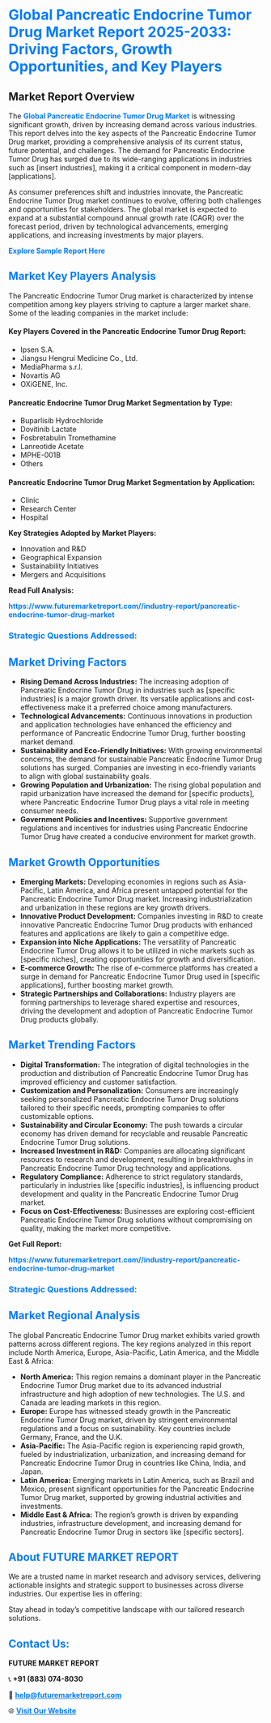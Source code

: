 <h1 style="color: #007BFF;">Global Pancreatic Endocrine Tumor Drug Market Report 2025-2033: Driving Factors, Growth Opportunities, and Key Players</h1>

<section id="overview">
<h2>Market Report Overview</h2>
<p>The <a href="https://www.futuremarketreport.com//industry-report/pancreatic-endocrine-tumor-drug-market" style="color: #007BFF; text-decoration: none;"><strong>Global Pancreatic Endocrine Tumor Drug Market</strong></a> is witnessing significant growth, driven by increasing demand across various industries. This report delves into the key aspects of the Pancreatic Endocrine Tumor Drug market, providing a comprehensive analysis of its current status, future potential, and challenges. The demand for Pancreatic Endocrine Tumor Drug has surged due to its wide-ranging applications in industries such as [insert industries], making it a critical component in modern-day [applications].</p>
<p>As consumer preferences shift and industries innovate, the Pancreatic Endocrine Tumor Drug market continues to evolve, offering both challenges and opportunities for stakeholders. The global market is expected to expand at a substantial compound annual growth rate (CAGR) over the forecast period, driven by technological advancements, emerging applications, and increasing investments by major players.</p>
</section>

<section id="overview">
<p><a href="https://www.futuremarketreport.com//request-sample/reportId=85062" style="color: #007BFF; text-decoration: none;"><strong>Explore Sample Report Here</strong></a></p>
</section>

<section id="key-players">
<h2 style="color: #007BFF;">Market Key Players Analysis</h2>
<p>The Pancreatic Endocrine Tumor Drug market is characterized by intense competition among key players striving to capture a larger market share. Some of the leading companies in the market include:</p>
<h4>Key Players Covered in the Pancreatic Endocrine Tumor Drug Report:</h4>
<ul><li>Ipsen S.A.</li><li>Jiangsu Hengrui Medicine Co., Ltd.</li><li>MediaPharma s.r.l.</li><li>Novartis AG</li><li>OXiGENE, Inc.</li></ul>
<h4>Pancreatic Endocrine Tumor Drug Market Segmentation by Type:</h4>
<ul><li>Buparlisib Hydrochloride</li><li>Dovitinib Lactate</li><li>Fosbretabulin Tromethamine</li><li>Lanreotide Acetate</li><li>MPHE-001B</li><li>Others</li></ul>

<h4>Pancreatic Endocrine Tumor Drug Market Segmentation by Application:</h4>
<ul><li>Clinic</li><li>Research Center</li><li>Hospital</li></ul>
<p><strong>Key Strategies Adopted by Market Players:</strong></p>
<ul>
<li>Innovation and R&D</li>
<li>Geographical Expansion</li>
<li>Sustainability Initiatives</li>
<li>Mergers and Acquisitions</li>
</ul>
</section>

<section>
<p><strong>Read Full Analysis: </strong></p><a href="https://www.futuremarketreport.com//industry-report/pancreatic-endocrine-tumor-drug-market" style="color: #007BFF; text-decoration: none;"><strong>https://www.futuremarketreport.com//industry-report/pancreatic-endocrine-tumor-drug-market</strong></a>
<h3 style="color: #007BFF;">Strategic Questions Addressed:</h3>
</section>

<section id="driving-factors">
<h2 style="color: #007BFF;">Market Driving Factors</h2>
<ul>
<li><strong>Rising Demand Across Industries:</strong> The increasing adoption of Pancreatic Endocrine Tumor Drug in industries such as [specific industries] is a major growth driver. Its versatile applications and cost-effectiveness make it a preferred choice among manufacturers.</li>
<li><strong>Technological Advancements:</strong> Continuous innovations in production and application technologies have enhanced the efficiency and performance of Pancreatic Endocrine Tumor Drug, further boosting market demand.</li>
<li><strong>Sustainability and Eco-Friendly Initiatives:</strong> With growing environmental concerns, the demand for sustainable Pancreatic Endocrine Tumor Drug solutions has surged. Companies are investing in eco-friendly variants to align with global sustainability goals.</li>
<li><strong>Growing Population and Urbanization:</strong> The rising global population and rapid urbanization have increased the demand for [specific products], where Pancreatic Endocrine Tumor Drug plays a vital role in meeting consumer needs.</li>
<li><strong>Government Policies and Incentives:</strong> Supportive government regulations and incentives for industries using Pancreatic Endocrine Tumor Drug have created a conducive environment for market growth.</li>
</ul>
</section>

<section id="growth-opportunities">
<h2 style="color: #007BFF;">Market Growth Opportunities</h2>
<ul>
<li><strong>Emerging Markets:</strong> Developing economies in regions such as Asia-Pacific, Latin America, and Africa present untapped potential for the Pancreatic Endocrine Tumor Drug market. Increasing industrialization and urbanization in these regions are key growth drivers.</li>
<li><strong>Innovative Product Development:</strong> Companies investing in R&D to create innovative Pancreatic Endocrine Tumor Drug products with enhanced features and applications are likely to gain a competitive edge.</li>
<li><strong>Expansion into Niche Applications:</strong> The versatility of Pancreatic Endocrine Tumor Drug allows it to be utilized in niche markets such as [specific niches], creating opportunities for growth and diversification.</li>
<li><strong>E-commerce Growth:</strong> The rise of e-commerce platforms has created a surge in demand for Pancreatic Endocrine Tumor Drug used in [specific applications], further boosting market growth.</li>
<li><strong>Strategic Partnerships and Collaborations:</strong> Industry players are forming partnerships to leverage shared expertise and resources, driving the development and adoption of Pancreatic Endocrine Tumor Drug products globally.</li>
</ul>
</section>

<section id="trending-factors">
<h2 style="color: #007BFF;">Market Trending Factors</h2>
<ul>
<li><strong>Digital Transformation:</strong> The integration of digital technologies in the production and distribution of Pancreatic Endocrine Tumor Drug has improved efficiency and customer satisfaction.</li>
<li><strong>Customization and Personalization:</strong> Consumers are increasingly seeking personalized Pancreatic Endocrine Tumor Drug solutions tailored to their specific needs, prompting companies to offer customizable options.</li>
<li><strong>Sustainability and Circular Economy:</strong> The push towards a circular economy has driven demand for recyclable and reusable Pancreatic Endocrine Tumor Drug solutions.</li>
<li><strong>Increased Investment in R&D:</strong> Companies are allocating significant resources to research and development, resulting in breakthroughs in Pancreatic Endocrine Tumor Drug technology and applications.</li>
<li><strong>Regulatory Compliance:</strong> Adherence to strict regulatory standards, particularly in industries like [specific industries], is influencing product development and quality in the Pancreatic Endocrine Tumor Drug market.</li>
<li><strong>Focus on Cost-Effectiveness:</strong> Businesses are exploring cost-efficient Pancreatic Endocrine Tumor Drug solutions without compromising on quality, making the market more competitive.</li>
</ul>
</section>

<section>
<p><strong>Get Full Report: </strong></p><a href="https://www.futuremarketreport.com//industry-report/pancreatic-endocrine-tumor-drug-market" style="color: #007BFF; text-decoration: none;"><strong>https://www.futuremarketreport.com//industry-report/pancreatic-endocrine-tumor-drug-market</strong></a>
<h3 style="color: #007BFF;">Strategic Questions Addressed:</h3>
</section>


<section id="regional-analysis">
<h2 style="color: #007BFF;">Market Regional Analysis</h2>
<p>The global Pancreatic Endocrine Tumor Drug market exhibits varied growth patterns across different regions. The key regions analyzed in this report include North America, Europe, Asia-Pacific, Latin America, and the Middle East & Africa:</p>
<ul>
<li><strong>North America:</strong> This region remains a dominant player in the Pancreatic Endocrine Tumor Drug market due to its advanced industrial infrastructure and high adoption of new technologies. The U.S. and Canada are leading markets in this region.</li>
<li><strong>Europe:</strong> Europe has witnessed steady growth in the Pancreatic Endocrine Tumor Drug market, driven by stringent environmental regulations and a focus on sustainability. Key countries include Germany, France, and the U.K.</li>
<li><strong>Asia-Pacific:</strong> The Asia-Pacific region is experiencing rapid growth, fueled by industrialization, urbanization, and increasing demand for Pancreatic Endocrine Tumor Drug in countries like China, India, and Japan.</li>
<li><strong>Latin America:</strong> Emerging markets in Latin America, such as Brazil and Mexico, present significant opportunities for the Pancreatic Endocrine Tumor Drug market, supported by growing industrial activities and investments.</li>
<li><strong>Middle East & Africa:</strong> The region’s growth is driven by expanding industries, infrastructure development, and increasing demand for Pancreatic Endocrine Tumor Drug in sectors like [specific sectors].</li>
</ul>
</section>

<footer>
<h2 style="color: #007BFF;">About FUTURE MARKET REPORT</h2>
<p>We are a trusted name in market research and advisory services, delivering actionable insights and strategic support to businesses across diverse industries. Our expertise lies in offering:</p>

<p>Stay ahead in today’s competitive landscape with our tailored research solutions.</p>

<h2 style="color: #007BFF;">Contact Us:</h2>
<p><strong>FUTURE MARKET REPORT</strong></p>
<p>📞 <strong>+91 (883) 074-8030</strong></p>
<p>📧 <strong><a href="mailto:help@futuremarketreport.com" style="color: #007BFF;">help@futuremarketreport.com</a></strong></p>
<p>🌐 <strong><a href="https://www.futuremarketreport.com/" style="color: #007BFF;">Visit Our Website</a></strong></p>
</footer>